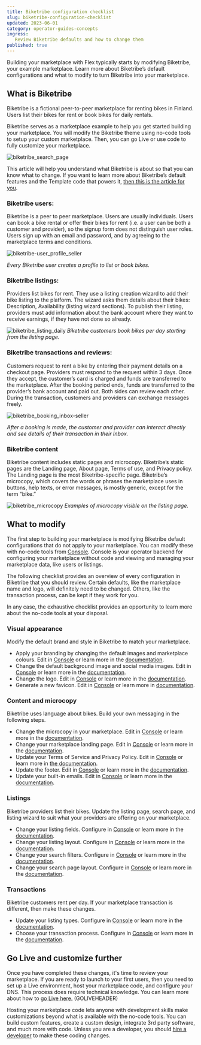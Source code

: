```yaml
---
title: Biketribe configuration checklist
slug: biketribe-configuration-checklist
updated: 2023-06-01
category: operator-guides-concepts
ingress:
   Review Biketribe defaults and how to change them
published: true
---
```



Building your marketplace with Flex typically starts by modifying Biketribe, your example marketplace. Learn more about Biketribe’s default configurations and what to modify to turn Biketribe into your marketplace. 

## What is Biketribe 

Biketribe is a fictional peer-to-peer marketplace for renting bikes in Finland. Users list their bikes for rent or book bikes for daily rentals. 

Biketribe serves as a marketplace example to help you get started building your marketplace. You will modify the Biketribe theme using no-code tools to setup your custom marketplace. Then, you can go Live or use code to fully customize your marketplace. 

![biketribe_search_page](./search_page-grid_layout-landscape.png)

This article will help you understand what Biketribe is about so that you can know what to change. If you want to learn more about Biketribe’s default features and the Template code that powers it, [then this is the article for you](https://www.sharetribe.com/docs/introduction/introducing-template/).

### Biketribe users:
Biketribe is a peer to peer marketplace. Users are usually individuals. Users can book a bike rental or offer their bikes for rent (i.e. a user can be both a customer and provider), so the signup form does not distinguish user roles. Users sign up with an email and password, and by agreeing to the marketplace terms and conditions. 

![biketribe-user_profile_seller](./biketribe-user_profile-seller.png)

_Every Biketribe user creates a profile to list or book bikes._

### Biketribe listings: 
Providers list bikes for rent. They use a listing creation wizard to add their bike listing to the platform. The wizard asks them details about their bikes: Description, Availability (listing wizard sections). To publish their listing, providers must add information about the bank account where they want to receive earnings, if they have not done so already. 

![biketribe_listing_daily](./biketribe-listing_daily-buyer.png)
_Biketribe customers book bikes per day starting from the listing page._

### Biketribe transactions and reviews:

Customers request to rent a bike by entering their payment details on a checkout page. Providers must respond to the request within 3 days. Once they accept, the customer’s card is charged and funds are transferred to the marketplace. After the booking period ends, funds are transferred to the provider’s bank account and paid out. Both sides can review each other. During the transaction, customers and providers can exchange messages freely. 

![biketribe_booking_inbox-seller](./biketribe-booking_daily_inbox-seller.png)

_After a booking is made, the customer and provider can interact directly and see details of their transaction in their Inbox._

### Biketribe content 

Biketribe content includes static pages and microcopy. Biketribe’s static pages are the Landing page, About page, Terms of use, and Privacy policy. The Landing page is the most Biketribe-specific page. Biketribe’s microcopy, which covers the words or phrases the marketplace uses in buttons, help texts, or error messages, is mostly generic, except for the term “bike.” 

![biketribe_microcopy](./biketribe-listing_daily_microcopy.png)
_Examples of microcopy visible on the listing page._

## What to modify 

The first step to building your marketplace is modifying Biketribe default configurations that do not apply to your marketplace. You can modify these with no-code tools from [Console](https://flex-console.sharetribe.com/). Console is your operator backend for configuring your marketplace without code and viewing and managing your marketplace data, like users or listings. 

The following checklist provides an overview of every configuration in Biketribe that you should review. Certain defaults, like the marketplace name and logo, will definitely need to be changed. Others, like the transaction process, can be kept if they work for you. 

In any case, the exhaustive checklist provides an opportunity to learn more about the no-code tools at your disposal. 

### Visual appearance

Modify the default brand and style in Biketribe to match your marketplace. 
- Apply your branding by changing the default images and marketplace colours. Edit in [Console](https://flex-console.sharetribe.com/) or learn more in the [documentation](https://www.sharetribe.com/docs/operator-guides/how-to-add-good-looking-logos-and-images).
- Change the default background image and social media images. Edit in [Console](https://flex-console.sharetribe.com/) or learn more in the [documentation](https://www.sharetribe.com/docs/operator-guides/how-to-add-good-looking-logos-and-images).
- Change the logo. Edit in [Console](https://flex-console.sharetribe.com/) or learn more in the [documentation](https://www.sharetribe.com/docs/operator-guides/how-to-add-good-looking-logos-and-images).
- Generate a new favicon. Edit in [Console](https://flex-console.sharetribe.com/) or learn more in [documentation](https://www.sharetribe.com/docs/operator-guides/how-to-add-good-looking-logos-and-images).

### Content and microcopy 

Biketribe uses language about bikes. Build your own messaging in the following steps. 
- Change the microcopy in your marketplace. Edit in [Console](https://flex-console.sharetribe.com/) or learn more in the [documentation](https://www.sharetribe.com/docs/operator-guides/how-to-use-microcopy-editor).
- Change your marketplace landing page. Edit in [Console](https://flex-console.sharetribe.com/) or learn more in the [documentation](https://www.sharetribe.com/docs/operator-guides/how-to-edit-content-pages-in-console).
- Update your Terms of Service and Privacy Policy. Edit in [Console](https://flex-console.sharetribe.com/) or learn more in [the documentation](https://www.sharetribe.com/docs/operator-guides/free-templates). 
- Update the footer. Edit in [Console](https://flex-console.sharetribe.com/) or learn more in the [documentation](https://www.sharetribe.com/docs/operator-guides/how-footer-works). 
- Update your built-in emails. Edit in [Console](https://flex-console.sharetribe.com/) or learn more in the [documentation](https://www.sharetribe.com/docs/concepts/email-notifications/#built-in-email-notifications). 


### Listings 

Biketribe providers list their bikes. Update the listing page, search page, and listing wizard to suit what your providers are offering on your marketplace. 

- Change your listing fields. Configure in [Console](https://flex-console.sharetribe.com/) or learn more in the [documentation](https://www.sharetribe.com/docs/operator-guides/listing-fields).  
- Change your listing layout. Configure in [Console](https://flex-console.sharetribe.com/) or learn more in the [documentation](https://www.sharetribe.com/docs/operator-guides/listing-page-image-layouts).  
- Change your search filters. Configure in [Console](https://flex-console.sharetribe.com/) or learn more in the [documentation](https://www.sharetribe.com/docs/operator-guides/how-search-works).  
- Change your search page layout. Configure in [Console](https://flex-console.sharetribe.com/) or learn more in the [documentation](https://www.sharetribe.com/docs/operator-guides/search-page-layout-options).  

### Transactions 

Biketribe customers rent per day. If your marketplace transaction is different, then make these changes. 
- Update your listing types. Configure in [Console](https://flex-console.sharetribe.com/) or learn more in the [documentation](https://www.sharetribe.com/docs/operator-guides/what-are-listing-types).  
- Choose your transaction process. Configure in [Console](https://flex-console.sharetribe.com/) or learn more in the [documentation](https://www.sharetribe.com/docs/operator-guides/understanding-transaction-settings).  


## Go Live and customize further 

Once you have completed these changes, it's time to review your marketplace. If you are ready to launch to your first users, then you need to set up a Live environment, host your marketplace code, and configure your DNS. This process does require technical knowledge. You can learn more about how to [go Live here.](https://www.sharetribe.com/docs/operator-guides/how-to-build-launch-operate-with-sharetribe-flex) (GOLIVEHEADER)

Hosting your marketplace code lets anyone with development skills make customizations beyond what is available with the no-code tools. You can build custom features, create a custom design, integrate 3rd party software, and much more with code. Unless you are a developer, you should [hire a developer](https://www.sharetribe.com/docs/operator-guides/how-to-hire-developer/) to make these coding changes. 

